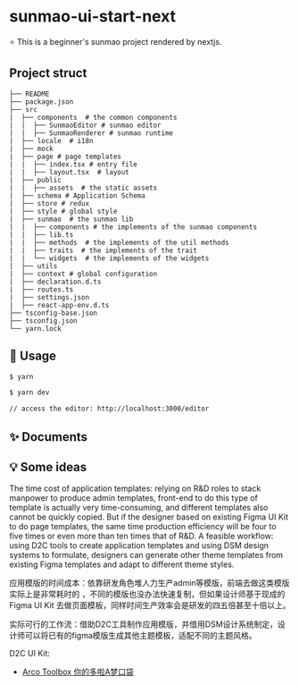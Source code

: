# sunmao-ui-start-next

⭐️ This is a beginner's sunmao project rendered by nextjs.

## Project struct

```
├── README
├── package.json
├── src
|  ├── components  # the common components
|  |  ├── SunmaoEditor # sunmao editor
|  |  ├── SunmaoRenderer # sunmao runtime
|  ├── locale  # i18n
|  ├── mock
|  ├── page # page templates
|  |  ├── index.tsx # entry file
|  |  ├── layout.tsx  # layout
|  ├── public
|  |  ├── assets  # the static assets
|  ├── schema # Application Schema
|  ├── store # redux
|  ├── style # global style
|  ├── sunmao  # the sunmao lib
|  |  ├── components # the implements of the sunmao components
|  |  ├── lib.ts
|  |  ├── methods  # the implements of the util methods
|  |  ├── traits  # the implements of the trait
|  |  └── widgets  # the implements of the widgets
|  ├── utils
|  ├── context # global configuration
|  ├── declaration.d.ts
|  ├── routes.ts
|  ├── settings.json
|  ├── react-app-env.d.ts
├── tsconfig-base.json
├── tsconfig.json
└── yarn.lock
```
## 🌈 Usage

```bash
$ yarn

$ yarn dev

// access the editor: http://localhost:3000/editor
```

## ✨ Documents

[](https://github.com/smartxworks/sunmao-ui/tree/develop/docs/zh)

## 💡 Some ideas

The time cost of application templates: relying on R&D roles to stack manpower to produce admin templates, front-end to do this type of template is actually very time-consuming, and different templates also cannot be quickly copied. But if the designer based on existing Figma UI Kit to do page templates, the same time production efficiency will be four to five times or even more than ten times that of R&D.
A feasible workflow: using D2C tools to create application templates and using DSM design systems to formulate, designers can generate other theme templates from existing Figma templates and adapt to different theme styles.

应用模版的时间成本：依靠研发角色堆人力生产admin等模版，前端去做这类模版实际上是非常耗时的 ，不同的模版也没办法快速复制，但如果设计师基于现成的Figma UI Kit 去做页面模板，同样时间生产效率会是研发的四五倍甚至十倍以上。

实际可行的工作流：借助D2C工具制作应用模版，并借用DSM设计系统制定，设计师可以将已有的figma模版生成其他主题模板，适配不同的主题风格。

D2C UI Kit:

- [Arco Toolbox 你的多啦A梦口袋](https://www.figma.com/community/plugin/1097814681219767573)
